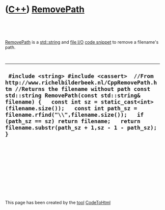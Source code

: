 
 

 

 

 

 

([C++](Cpp.md)) [RemovePath](CppRemovePath.md)
================================================

 

 

[RemovePath](CppRemovePath.md) is a [std::string](CppString.md) and
[file I/O](CppFileIo.md) [code snippet](CppCodeSnippets.md) to remove
a filename's path.

 

  ------------------------------------------------------------------------------------------------------------------------------------------------------------------------------------------------------------------------------------------------------------------------------------------------------------------------------------------------------------------------------------------------------------------
  ` #include <string> #include <cassert>  //From http://www.richelbilderbeek.nl/CppRemovePath.htm //Returns the filename without path const std::string RemovePath(const std::string& filename) {   const int sz = static_cast<int>(filename.size());   const int path_sz = filename.rfind("\\",filename.size());   if (path_sz == sz) return filename;   return filename.substr(path_sz + 1,sz - 1 - path_sz); }`
  ------------------------------------------------------------------------------------------------------------------------------------------------------------------------------------------------------------------------------------------------------------------------------------------------------------------------------------------------------------------------------------------------------------------

 

 

 

 

 

 

This page has been created by the [tool](Tools.md)
[CodeToHtml](ToolCodeToHtml.md)
